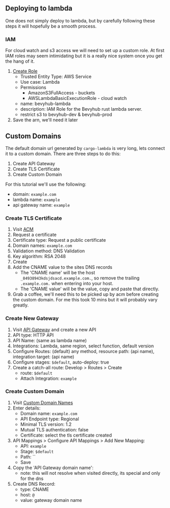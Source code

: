 


## Deploying to lambda

One does not simply deploy to lambda, but by carefully following these steps it will hopefully be a smooth process.

### IAM

For cloud watch and s3 access we will need to set up a custom role. At first IAM roles may seem intimidating but it is a really nice system once you get the hang of it.

1. [Create Role](https://us-east-1.console.aws.amazon.com/iam/home?region=us-west-2#/roles/create)
	- Trusted Entity Type: AWS Service
	- Use case: Lambda
	- Permissions
		- AmazonS3FullAccess - buckets
		- AWSLambdaBasicExecutionRole - cloud watch
	- name: bevyhub-lambda
	- description: IAM Role for the Bevyhub rust lambda server.
	- restrict s3 to bevyhub-dev & bevyhub-prod
2. Save the arn, we'll need it later


## Custom Domains

The default domain url generated by `cargo-lambda` is very long, lets connect it to a custom domain. There are three steps to do this:
1. Create API Gateway
2. Create TLS Certificate
3. Create Custom Domain

For this tutorial we'll use the following:
- domain: `example.com`
- lambda name: `example`
- api gateway name: `example`


### Create TLS Certificate

1. Visit [ACM](https://us-west-2.console.aws.amazon.com/acm/home)
2. Request a certificate
3. Certificate type: Request a public certificate
4. Domain names: `example.com`
5. Validation method: DNS Validation
6. Key algorithm: RSA 2048
7. Create
8. Add the CNAME value to the sites DNS records
	- The 'CNAME name' will be the host `_84938943kdsjdsacd.example.com.`, so remove the trailing `.example.com.` when entering into your host.
	- The 'CNAME value' will be the value, copy and paste that directly.
9. Grab a coffee, we'll need this to be picked up by acm before creating the custom domain. For me this took 10 mins but it will probably vary greatly.

### Create New Gateway

1. Visit [API Gateway](https://us-west-2.console.aws.amazon.com/apigateway/main/apis) and create a new API
2. API type: HTTP API
3. API Name: (same as lambda name)
4. Integrations: Lambda, same region, select function, default version
5. Configure Routes: (default) any method, resource path: (api name), integration target: (api name)
6. Configure stages: `$default`, auto-deploy: true
7. Create a catch-all route: Develop > Routes > Create
	- route: `$default`
	- Attach Integration: `example`

### Create Custom Domain

1. Visit [Custom Domain Names](https://us-west-2.console.aws.amazon.com/apigateway/main/publish/domain-names)
2. Enter details:
	- Domain name: `example.com`
	- API Endpoint type: Regional
	- Minimal TLS version: 1.2
	- Mutual TLS authentication: false
	- Certificate: select the tls certificate created
3. API Mappings > Configure API Mappings > Add New Mapping:
	- API: `example`
	- Stage: `$default`
	- Path: ``
	- Save
4. Copy the 'API Gateway domain name':
	- note: this will not resolve when visited directly, its special and only for the dns
6. Create DNS Record:
	- type: CNAME
	- host: `@`
	- value: gateway domain name
